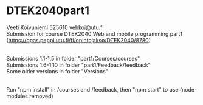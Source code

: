 # DTEK2040part1 <br>
Veeti Koivuniemi 525610 vehkoi@utu.fi <br>
Submission for course DTEK2040 Web and mobile programming part1 (https://opas.peppi.utu.fi/fi/opintojakso/DTEK2040/8780) <br> <br>


Submissions 1.1-1.5 in folder "part1/Courses/courses" <br>
Submissions 1.6-1.10 in folder "part1/Feedback/feedback" <br>
Some older versions in folder "Versions" <br> <br>

Run "npm install" in /courses and /feedback, then  "npm start" to use (node-modules removed)


